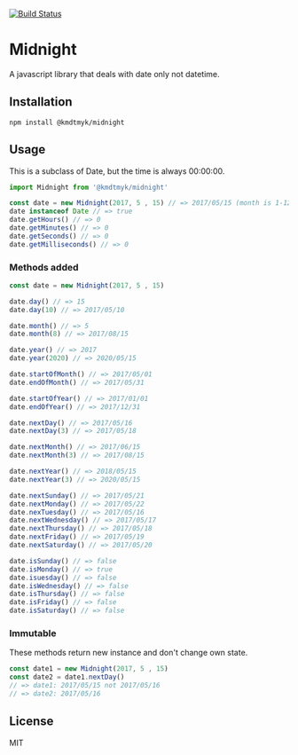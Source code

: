 [![Build Status](https://travis-ci.org/kmdtmyk/midnight.js.svg?branch=master)](https://travis-ci.org/kmdtmyk/midnight.js)

# Midnight

A javascript library that deals with date only not datetime.

## Installation

```
npm install @kmdtmyk/midnight
```

## Usage

This is a subclass of Date, but the time is always 00:00:00.

```javascript
import Midnight from '@kmdtmyk/midnight'

const date = new Midnight(2017, 5 , 15) // => 2017/05/15 (month is 1-12 not 0-11)
date instanceof Date // => true
date.getHours() // => 0
date.getMinutes() // => 0
date.getSeconds() // => 0
date.getMilliseconds() // => 0
```

### Methods added

```javascript
const date = new Midnight(2017, 5 , 15)

date.day() // => 15
date.day(10) // => 2017/05/10

date.month() // => 5
date.month(8) // => 2017/08/15

date.year() // => 2017
date.year(2020) // => 2020/05/15

date.startOfMonth() // => 2017/05/01
date.endOfMonth() // => 2017/05/31

date.startOfYear() // => 2017/01/01
date.endOfYear() // => 2017/12/31

date.nextDay() // => 2017/05/16
date.nextDay(3) // => 2017/05/18

date.nextMonth() // => 2017/06/15
date.nextMonth(3) // => 2017/08/15

date.nextYear() // => 2018/05/15
date.nextYear(3) // => 2020/05/15

date.nextSunday() // => 2017/05/21
date.nextMonday() // => 2017/05/22
date.nexTuesday() // => 2017/05/16
date.nextWednesday() // => 2017/05/17
date.nextThursday() // => 2017/05/18
date.nextFriday() // => 2017/05/19
date.nextSaturday() // => 2017/05/20

date.isSunday() // => false
date.isMonday() // => true
date.isuesday() // => false
date.isWednesday() // => false
date.isThursday() // => false
date.isFriday() // => false
date.isSaturday() // => false
```

### Immutable

These methods return new instance and don't change own state.

```javascript
const date1 = new Midnight(2017, 5 , 15)
const date2 = date1.nextDay()
// => date1: 2017/05/15 not 2017/05/16
// => date2: 2017/05/16
```

## License

MIT
